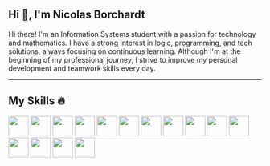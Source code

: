## Hi 👋, I'm Nicolas Borchardt

Hi there! I'm an Information Systems student with a passion for technology and mathematics. I have a strong interest in logic, programming, and tech solutions, always focusing on continuous learning. Although I'm at the beginning of my professional journey, I strive to improve my personal development and teamwork skills every day.

---

## My Skills 🔥
         
<img loading="lazy" src="https://cdn.jsdelivr.net/gh/devicons/devicon@latest/icons/javascript/javascript-plain.svg" width="40" height="40"/>

<img loading="lazy" src="https://cdn.jsdelivr.net/gh/devicons/devicon@latest/icons/python/python-original.svg" width="40" height="40"/>

<img loading="lazy" src="https://cdn.jsdelivr.net/gh/devicons/devicon@latest/icons/git/git-plain.svg" width="40" height="40"/>

<img loading="lazy" src="https://cdn.jsdelivr.net/gh/devicons/devicon@latest/icons/bash/bash-original.svg" width="40" height="40"/>

<img loading="lazy" src="https://cdn.jsdelivr.net/gh/devicons/devicon@latest/icons/html5/html5-original.svg" width="40" height="40"/>

<img loading="lazy" src="https://cdn.jsdelivr.net/gh/devicons/devicon@latest/icons/css3/css3-original.svg" width="40" height="40"/>

<img loading="lazy" src="https://cdn.jsdelivr.net/gh/devicons/devicon@latest/icons/csharp/csharp-original.svg" width="40" height="40"/>

<img loading="lazy" src="https://cdn.jsdelivr.net/gh/devicons/devicon@latest/icons/rust/rust-original.svg" width="40" height="40"/>
          
<img loading="lazy" src="https://cdn.jsdelivr.net/gh/devicons/devicon@latest/icons/pycharm/pycharm-original.svg" width="40" height="40"/>

<img loading="lazy" src="https://cdn.jsdelivr.net/gh/devicons/devicon@latest/icons/vim/vim-original.svg" width="40" height="40"/>

<img loading="lazy" src="https://cdn.jsdelivr.net/gh/devicons/devicon@latest/icons/visualstudio/visualstudio-plain.svg" width="40" height="40"/>

<img loading="lazy" src="https://cdn.jsdelivr.net/gh/devicons/devicon@latest/icons/vscode/vscode-original.svg" width="40" height="40"/>

<img loading="lazy" src="https://cdn.jsdelivr.net/gh/devicons/devicon@latest/icons/ubuntu/ubuntu-original.svg" width="40" height="40"/>

<img loading="lazy" src="https://cdn.jsdelivr.net/gh/devicons/devicon@latest/icons/unity/unity-plain.svg" width="40" height="40"/>

<img loading="lazy" src="https://cdn.jsdelivr.net/gh/devicons/devicon@latest/icons/wordpress/wordpress-original.svg" width="40" height="40" />
